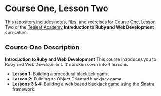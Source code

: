 # Course One, Lesson Two

This repository includes notes, files, and exercises for Course One, Lesson Two of the [Tealeaf Academy](http://gotealeaf.com) **Introduction to Ruby and Web Development** curriculum.

## Course One Description

**Introduction to Ruby and Web Development**
This course introduces you to Ruby and Web Development. It's broken down into 4 lessons:

- **Lesson 1:** Building a procedural blackjack game.
- **Lesson 2:** Building an Object Oriented blackjack game.
- **Lessons 3 & 4:** Building a web based blackjack game using the Sinatra framework.
